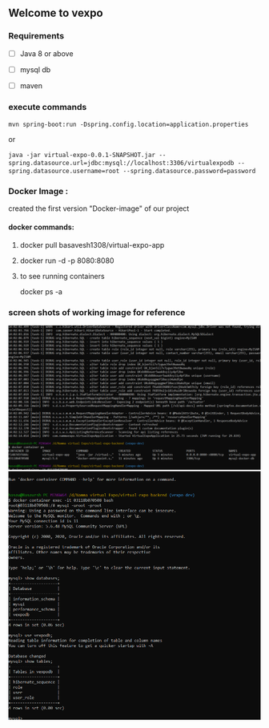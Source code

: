 ﻿## Welcome to vexpo
### Requirements

 - [ ] Java 8 or above
 - [ ] mysql db
 - [ ] maven


### execute commands

    mvn spring-boot:run -Dspring.config.location=application.properties
or

    java -jar virtual-expo-0.0.1-SNAPSHOT.jar --spring.datasource.url=jdbc:mysql://localhost:3306/virtualexpodb --spring.datasource.username=root --spring.datasource.password=password
    
    
### Docker Image :

created the first version "Docker-image" of our project

#### docker commands:

1. docker pull basavesh1308/virtual-expo-app

2. docker run -d -p 8080:8080 <image-ID>
 
3. to see running containers

   docker ps -a
   
  ### screen shots of working image for reference
  
  
<img src="images/expo_app_docker_container.PNG">

<img src="images/MYSQL_docker_container.PNG">
